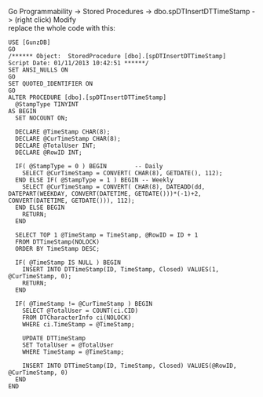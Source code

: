 Go Programmability -> Stored Procedures -> dbo.spDTInsertDTTimeStamp -> (right click) Modify <br>
replace the whole code with this:




    USE [GunzDB]
    GO
    /****** Object:  StoredProcedure [dbo].[spDTInsertDTTimeStamp]    Script Date: 01/11/2013 10:42:51 ******/
    SET ANSI_NULLS ON
    GO
    SET QUOTED_IDENTIFIER ON
    GO
    ALTER PROCEDURE [dbo].[spDTInsertDTTimeStamp]
      @StampType TINYINT
    AS BEGIN	
      SET NOCOUNT ON;

      DECLARE @TimeStamp CHAR(8);
      DECLARE @CurTimeStamp CHAR(8);
      DECLARE @TotalUser INT;
      DECLARE @RowID INT;

      IF( @StampType = 0 ) BEGIN		-- Daily
        SELECT @CurTimeStamp = CONVERT( CHAR(8), GETDATE(), 112);
      END ELSE IF( @StampType = 1 ) BEGIN -- Weekly
        SELECT @CurTimeStamp = CONVERT( CHAR(8), DATEADD(dd, DATEPART(WEEKDAY, CONVERT(DATETIME, GETDATE()))*(-1)+2, CONVERT(DATETIME, GETDATE())), 112);
      END ELSE BEGIN
        RETURN;
      END

      SELECT TOP 1 @TimeStamp = TimeStamp, @RowID = ID + 1
      FROM DTTimeStamp(NOLOCK)
      ORDER BY TimeStamp DESC;

      IF( @TimeStamp IS NULL ) BEGIN
        INSERT INTO DTTimeStamp(ID, TimeStamp, Closed) VALUES(1, @CurTimeStamp, 0);
        RETURN;
      END

      IF( @TimeStamp != @CurTimeStamp ) BEGIN
        SELECT @TotalUser = COUNT(ci.CID) 
        FROM DTCharacterInfo ci(NOLOCK) 
        WHERE ci.TimeStamp = @TimeStamp;

        UPDATE DTTimeStamp
        SET TotalUser = @TotalUser
        WHERE TimeStamp = @TimeStamp;

        INSERT INTO DTTimeStamp(ID, TimeStamp, Closed) VALUES(@RowID, @CurTimeStamp, 0)
      END	
    END
